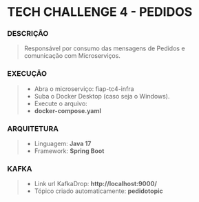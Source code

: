 # TECH CHALLENGE 4 - PEDIDOS

### DESCRIÇÃO
> Responsável por consumo das mensagens de Pedidos e comunicação com Microserviços.

### EXECUÇÃO
> - Abra o microserviço: fiap-tc4-infra
> - Suba o Docker Desktop (caso seja o Windows).
> - Execute o arquivo: 
> - **docker-compose.yaml**
 
### ARQUITETURA
> - Linguagem: **Java 17**
> - Framework: **Spring Boot**

### KAFKA
> - Link url KafkaDrop: **http://localhost:9000/**
> - Tópico criado automaticamente: **pedidotopic**